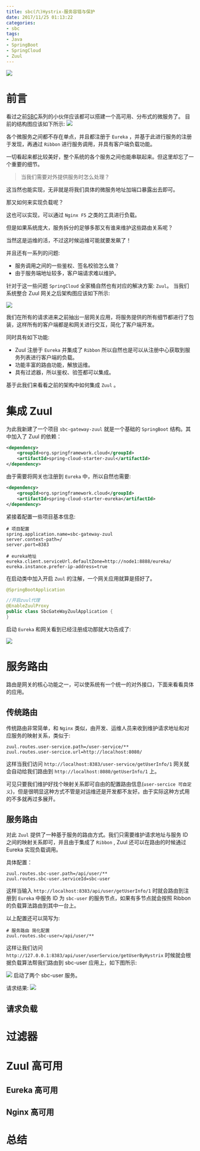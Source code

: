 ```yaml
---
title: sbc(六)Hystrix-服务容错与保护
date: 2017/11/25 01:13:22    
categories: 
- sbc
tags: 
- Java
- SpringBoot
- SpringCloud
- Zuul
---
```


![](https://ws1.sinaimg.cn/large/006tNc79gy1flrejb4pbpj30qo0cuq5s.jpg)

# 前言

看过之前[SBC](https://crossoverjie.top/categories/sbc/)系列的小伙伴应该都可以搭建一个高可用、分布式的微服务了。 目前的结构图应该如下所示:
![](https://ws1.sinaimg.cn/large/006tKfTcly1flvyjrv2unj30dc0gwaaw.jpg)

各个微服务之间都不存在单点，并且都注册于 `Eureka` ，并基于此进行服务的注册于发现，再通过 `Ribbon` 进行服务调用，并具有客户端负载功能。

一切看起来都比较美好，整个系统的各个服务之间也能串联起来。但这里却忘了一个重要的细节。

> 当我们需要对外提供服务时怎么处理？

这当然也能实现，无非就是将我们具体的微服务地址加端口暴露出去即可。

那又如何来实现负载呢？

这也可以实现，可以通过 `Nginx F5` 之类的工具进行负载。

但是如果系统庞大，服务拆分的足够多那又有谁来维护这些路由关系呢？

当然这是运维的活，不过这时候运维可能就要发飙了！

并且还有一系列的问题:

- 服务调用之间的一些鉴权、签名校验怎么做？
- 由于服务端地址较多，客户端请求难以维护。

针对于这一些问题 `SpringCloud` 全家桶自然也有对应的解决方案: `Zuul`。
当我们系统整合 Zuul 网关之后架构图应该如下所示:

![](https://ws2.sinaimg.cn/large/006tKfTcly1flw0fbfukxj30mp0icdgk.jpg)

我们在所有的请求进来之前抽出一层网关应用，将服务提供的所有细节都进行了包装，这样所有的客户端都是和网关进行交互，简化了客户端开发。

同时具有如下功能:

- Zuul 注册于 `Eureka` 并集成了 `Ribbon` 所以自然也是可以从注册中心获取到服务列表进行客户端的负载。
- 功能丰富的路由功能，解放运维。
- 具有过滤器，所以鉴权、验签都可以集成。

基于此我们来看看之前的架构中如何集成 `Zuul` 。

# 集成 Zuul
为此我新建了一个项目 `sbc-gateway-zuul` 就是一个基础的 `SpringBoot` 结构。其中加入了 Zuul 的依赖：

```xml
<dependency>
	<groupId>org.springframework.cloud</groupId>
	<artifactId>spring-cloud-starter-zuul</artifactId>
</dependency>
```

由于需要将网关也注册到 `Eureka` 中，所以自然也需要:

```xml
<dependency>
	<groupId>org.springframework.cloud</groupId>
	<artifactId>spring-cloud-starter-eureka</artifactId>
</dependency>
```

紧接着配置一些项目基本信息:

```properties
# 项目配置
spring.application.name=sbc-gateway-zuul
server.context-path=/
server.port=8383

# eureka地址
eureka.client.serviceUrl.defaultZone=http://node1:8888/eureka/
eureka.instance.prefer-ip-address=true
```

在启动类中加入开启 `Zuul` 的注解，一个网关应用就算是搭好了。

```java
@SpringBootApplication

//开启zuul代理
@EnableZuulProxy
public class SbcGateWayZuulApplication {
}
```

启动 `Eureka` 和网关看到已经注册成功那就大功告成了:

![](https://ws4.sinaimg.cn/large/006tKfTcly1flx2fwc3v2j314y085dgp.jpg)

# 服务路由
路由是网关的核心功能之一，可以使系统有一个统一的对外接口，下面来看看具体的应用。

## 传统路由
传统路由非常简单，和 `Nginx` 类似，由开发、运维人员来收到维护请求地址和对应服务的映射关系，类似于:

```properties
zuul.routes.user-service.path=/user-service/**
zuul.routes.user-sercice.url=http://localhost:8080/
```

这样当我们访问 `http://localhost:8383/user-service/getUserInfo/1` 网关就会自动给我们路由到 `http://localhost:8080/getUserInfo/1` 上。

可见只要我们维护好找个映射关系即可自由的配置路由信息(`user-sercice 可自定义`)，但是很明显这种方式不管是对运维还是开发都不友好。由于实际这种方式用的不多就再过多展开。

## 服务路由
对此 `Zuul` 提供了一种基于服务的路由方式。我们只需要维护请求地址与服务 ID 之间的映射关系即可，并且由于集成了 `Ribbon` , Zuul 还可以在路由的时候通过 Eureka 实现负载调用。

具体配置：

```properties
zuul.routes.sbc-user.path=/api/user/**
zuul.routes.sbc-user.serviceId=sbc-user
```

这样当输入 `http://localhost:8383/api/user/getUserInfo/1` 时就会路由到注册到 `Eureka` 中服务 ID 为 `sbc-user` 的服务节点，如果有多节点就会按照 Ribbon 的负载算法路由到其中一台上。

以上配置还可以简写为:

```properties
# 服务路由 简化配置
zuul.routes.sbc-user=/api/user/**
```

这样让我们访问 `http://127.0.0.1:8383/api/user/userService/getUserByHystrix` 时候就会根据负载算法帮我们路由到 sbc-user 应用上，如下图所示:

![](https://ws1.sinaimg.cn/large/006tKfTcly1flx4pbe3nsj31ga0e5gnq.jpg)
启动了两个 sbc-user 服务。

请求结果:
![](https://ws4.sinaimg.cn/large/006tKfTcly1flx4q2zktbj30yd0ll79b.jpg)


## 请求负载

# 过滤器

# Zuul 高可用

## Eureka 高可用


## Nginx 高可用

# 总结